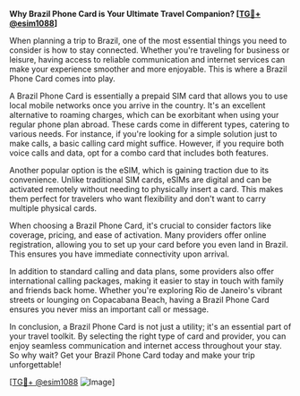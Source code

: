 **Why Brazil Phone Card is Your Ultimate Travel Companion? [[TG💪+ @esim1088](https://t.me/s/esim1088)]**

When planning a trip to Brazil, one of the most essential things you need to consider is how to stay connected. Whether you're traveling for business or leisure, having access to reliable communication and internet services can make your experience smoother and more enjoyable. This is where a Brazil Phone Card comes into play.

A Brazil Phone Card is essentially a prepaid SIM card that allows you to use local mobile networks once you arrive in the country. It's an excellent alternative to roaming charges, which can be exorbitant when using your regular phone plan abroad. These cards come in different types, catering to various needs. For instance, if you're looking for a simple solution just to make calls, a basic calling card might suffice. However, if you require both voice calls and data, opt for a combo card that includes both features.

Another popular option is the eSIM, which is gaining traction due to its convenience. Unlike traditional SIM cards, eSIMs are digital and can be activated remotely without needing to physically insert a card. This makes them perfect for travelers who want flexibility and don't want to carry multiple physical cards. 

When choosing a Brazil Phone Card, it's crucial to consider factors like coverage, pricing, and ease of activation. Many providers offer online registration, allowing you to set up your card before you even land in Brazil. This ensures you have immediate connectivity upon arrival.

In addition to standard calling and data plans, some providers also offer international calling packages, making it easier to stay in touch with family and friends back home. Whether you're exploring Rio de Janeiro's vibrant streets or lounging on Copacabana Beach, having a Brazil Phone Card ensures you never miss an important call or message.

In conclusion, a Brazil Phone Card is not just a utility; it's an essential part of your travel toolkit. By selecting the right type of card and provider, you can enjoy seamless communication and internet access throughout your stay. So why wait? Get your Brazil Phone Card today and make your trip unforgettable! 

[[TG💪+ @esim1088](https://t.me/s/esim1088) ![Image](https://i.postimg.cc/Y0z9fWf4/image.png)]